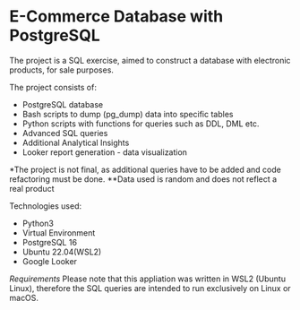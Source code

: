 # E-Commerce Database with PostgreSQL

The project is a SQL exercise, aimed to construct a database with electronic products, for sale purposes.

The project consists of:
- PostgreSQL database
- Bash scripts to dump (pg_dump) data into specific tables
- Python scripts with functions for queries such as DDL, DML etc.
- Advanced SQL queries
- Additional Analytical Insights
- Looker report generation - data visualization

*The project is not final, as additional queries have to be added and code refactoring must be done.
**Data used is random and does not reflect a real product

Technologies used:
- Python3
- Virtual Environment
- PostgreSQL 16
- Ubuntu 22.04(WSL2)
- Google Looker

*Requirements*
Please note that this appliation was written in WSL2 (Ubuntu Linux), therefore the SQL queries are intended to run exclusively on Linux or macOS. 
